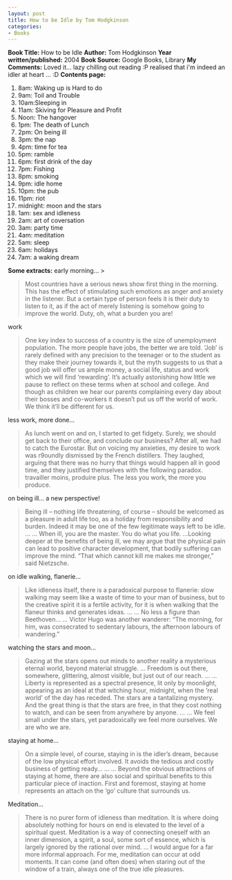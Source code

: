 ```yaml
---
layout: post
title: How to be Idle by Tom Hodgkinson
categories:
- Books
---
```



**Book Title:** How to be Idle **Author:** Tom Hodgkinson **Year written/published:** 2004 **Book Source:** Google Books, Library **My Comments:** Loved it... lazy chilling out reading :P realised that i'm indeed an idler at heart ... :D **Contents page:**
1. 8am: Waking up is Hard to do
2. 9am: Toil and Trouble
3. 10am:Sleeping in
4. 11am: Skiving for Pleasure and Profit
5. Noon: The hangover
6. 1pm: The death of Lunch
7. 2pm: On being ill
8. 3pm: the nap
9. 4pm: time for tea
10. 5pm: ramble
11. 6pm: first drink of the day
12. 7pm: Fishing
13. 8pm: smoking
14. 9pm: idle home
15. 10pm: the pub
16. 11pm: riot
17. midnight: moon and the stars
18. 1am: sex and idleness
19. 2am: art of coversation
20. 3am: party time
21. 4am: meditation
22. 5am: sleep
23. 6am: holidays
24. 7am: a waking dream

**Some extracts:** early morning... >

> Most countries have a serious news show first thing in the morning. This has the effect of stimulating such emotions as anger and anxiety in the listener. But a certain type of person feels it is their duty to listen to it, as if the act of merely listening is somehow going to improve the world. Duty, oh, what a burden you are!

work

>

> One key index to success of a country is the size of unemployment population. The more people have jobs, the better we are told. ‘Job’ is rarely defined with any precision to the teenager or to the student as they make their journey towards it, but the myth suggests to us that a good job will offer us ample money, a social life, status and work which we will find ‘rewarding’. It’s actually astonishing how little we pause to reflect on these terms when at school and college. And though as children we hear our parents complaining every day about their bosses and co-workers it doesn’t put us off the world of work. We think it’ll be different for us.

less work, more done…

>

> As lunch went on and on, I started to get fidgety. Surely, we should get back to their office, and conclude our business? After all, we had to catch the Eurostar. But on voicing my anxieties, my desire to work was r9oundly dismissed by the French distillers. They laughed, arguing that there was no hurry that things would happen all in good time, and they justified themselves with the following paradox. travailler moins, produire plus. The less you work, the more you produce.

on being ill… a new perspective!

>

> Being ill – nothing life threatening, of course – should be welcomed as a pleasure in adult life too, as a holiday from responsibility and burden. Indeed it may be one of the few legitimate ways left to be idle. … … When ill, you are the master. You do what you life. …Looking deeper at the benefits of being ill, we may argue that the physical pain can lead to positive character development, that bodily suffering can improve the mind. “That which cannot kill me makes me stronger,” said Nietzsche.

on idle walking, flanerie…

>

> Like idleness itself, there is a paradoxical purpose to flanerie: slow walking may seem like a waste of time to your man of business, but to the creative spirit it is a fertile activity, for it is when walking that the flaneur thinks and generates ideas. … … No less a figure than Beethoven… … Victor Hugo was another wanderer: “The morning, for him, was consecrated to sedentary labours, the afternoon labours of wandering.”

watching the stars and moon...

>

> Gazing at the stars opens out minds to another reality a mysterious eternal world, beyond material struggle. … Freedom is out there, somewhere, glittering, almost visible, but just out of our reach. … … Liberty is represented as a spectral presence, lit only by moonlight, appearing as an ideal at that witching hour, midnight, when the ‘real world’ of the day has receded. The stars are a tantalizing mystery. And the great thing is that the stars are free, in that they cost nothing to watch, and can be seen from anywhere by anyone. … … We feel small under the stars, yet paradoxically we feel more ourselves. We are who we are.

staying at home...

>

> On a simple level, of course, staying in is the idler’s dream, because of the low physical effort involved. It avoids the tedious and costly business of getting ready… … … Beyond the obvious attractions of staying at home, there are also social and spiritual benefits to this particular piece of inaction. First and foremost, staying at home represents an attach on the ‘go’ culture that surrounds us.

Meditation...

>

> There is no purer form of idleness than meditation. It is where doing absolutely nothing for hours on end is elevated to the level of a spiritual quest. Meditation is a way of connecting oneself with an inner dimension, a spirit, a soul, some sort of essence, which is largely ignored by the rational over mind. … I would argue for a far more informal approach. For me, meditation can occur at odd moments. It can come (and often does) when staring out of the window of a train, always one of the true idle pleasures.

